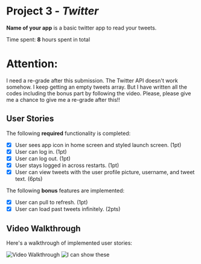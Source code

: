 # Project 3 - *Twitter*

**Name of your app** is a basic twitter app to read your tweets.

Time spent: **8** hours spent in total

# Attention:
I need a re-grade after this submission.
The Twitter API doesn't work somehow.
I keep getting an empty tweets array.
But I have written all the codes including the bonus part by following the video.
Please, please give me a chance to give me a re-grade after this!!

## User Stories

The following **required** functionality is completed:

- [x] User sees app icon in home screen and styled launch screen. (1pt)
- [x] User can log in. (1pt)
- [x] User can log out. (1pt)
- [x] User stays logged in across restarts. (1pt)
- [x] User can view tweets with the user profile picture, username, and tweet text. (6pts)

The following **bonus** features are implemented:

- [x] User can pull to refresh. (1pt)
- [x] User can load past tweets infinitely. (2pts)

## Video Walkthrough

Here's a walkthrough of implemented user stories:

<img src='https://res.cloudinary.com/headincloud/image/upload/v1600412189/twitter_gif_lbcnb2.gif' title='Video Walkthrough' width='' alt='Video Walkthrough' />

<img src='https://res.cloudinary.com/headincloud/image/upload/v1600412666/Screen_Shot_2020-09-17_at_11.31.33_PM_y3pn0d.png' title='I can show these' width='' alt='I can show these' />


